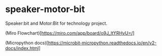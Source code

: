 # speaker-motor-bit
Speaker:bit and Motor:Bit for technology project.

(Miro Flowchart)[https://miro.com/app/board/o9J_ltYRHvU=/]

(Micropython docs)[https://microbit-micropython.readthedocs.io/en/v2-docs/index.html]
